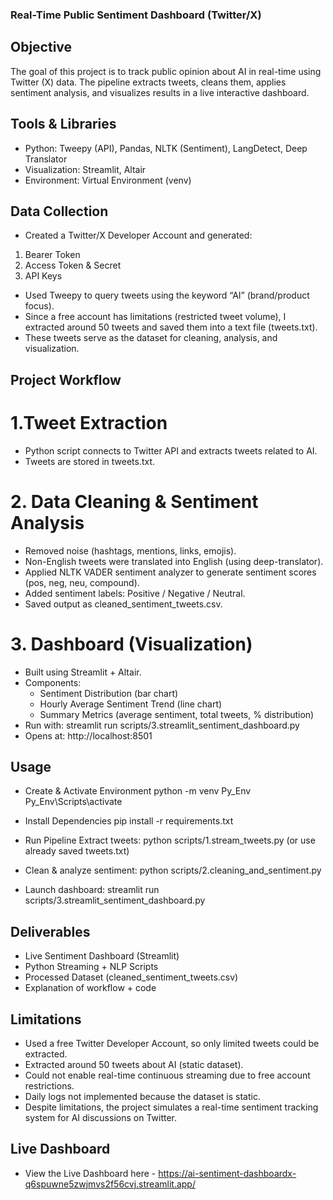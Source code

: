 ### Real-Time Public Sentiment Dashboard (Twitter/X)

## Objective
The goal of this project is to track public opinion about AI in real-time using Twitter (X) data. The pipeline extracts tweets, cleans them, applies sentiment analysis, and visualizes results in a live interactive dashboard.

## Tools & Libraries
- Python: Tweepy (API), Pandas, NLTK (Sentiment), LangDetect, Deep Translator
- Visualization: Streamlit, Altair
- Environment: Virtual Environment (venv)

## Data Collection
- Created a Twitter/X Developer Account and generated:
1. Bearer Token
2. Access Token & Secret
3. API Keys
- Used Tweepy to query tweets using the keyword “AI” (brand/product focus).
- Since a free account has limitations (restricted tweet volume), I extracted around 50 tweets and saved them into a text file (tweets.txt).
- These tweets serve as the dataset for cleaning, analysis, and visualization.

## Project Workflow
# 1.Tweet Extraction
- Python script connects to Twitter API and extracts tweets related to AI.
- Tweets are stored in tweets.txt.

# 2. Data Cleaning & Sentiment Analysis
- Removed noise (hashtags, mentions, links, emojis).
- Non-English tweets were translated into English (using deep-translator).
- Applied NLTK VADER sentiment analyzer to generate sentiment scores (pos, neg, neu, compound).
- Added sentiment labels: Positive / Negative / Neutral.
- Saved output as cleaned_sentiment_tweets.csv.

# 3. Dashboard (Visualization)
- Built using Streamlit + Altair.
- Components:
    - Sentiment Distribution (bar chart)
    - Hourly Average Sentiment Trend (line chart)
    - Summary Metrics (average sentiment, total tweets, % distribution)
- Run with:
    streamlit run scripts/3.streamlit_sentiment_dashboard.py
- Opens at: http://localhost:8501

## Usage
- Create & Activate Environment
python -m venv Py_Env
Py_Env\Scripts\activate

- Install Dependencies
pip install -r requirements.txt

- Run Pipeline
Extract tweets:
python scripts/1.stream_tweets.py
(or use already saved tweets.txt)

- Clean & analyze sentiment:
python scripts/2.cleaning_and_sentiment.py

- Launch dashboard:
streamlit run scripts/3.streamlit_sentiment_dashboard.py

## Deliverables
- Live Sentiment Dashboard (Streamlit)
- Python Streaming + NLP Scripts
- Processed Dataset (cleaned_sentiment_tweets.csv)
- Explanation of workflow + code

## Limitations
- Used a free Twitter Developer Account, so only limited tweets could be extracted.
- Extracted around 50 tweets about AI (static dataset).
- Could not enable real-time continuous streaming due to free account restrictions.
- Daily logs not implemented because the dataset is static.
- Despite limitations, the project simulates a real-time sentiment tracking system for AI discussions on Twitter.

## Live Dashboard
- View the Live Dashboard here - https://ai-sentiment-dashboardx-q6spuwne5zwjmvs2f56cvj.streamlit.app/
